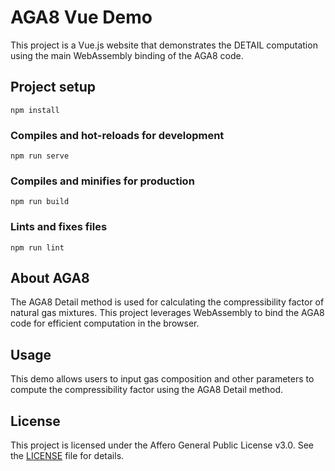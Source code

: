 # AGA8 Vue Demo

This project is a Vue.js website that demonstrates the DETAIL computation using the main WebAssembly binding of the AGA8 code.

## Project setup

```
npm install
```

### Compiles and hot-reloads for development

```
npm run serve
```

### Compiles and minifies for production

```
npm run build
```

### Lints and fixes files

```
npm run lint
```

## About AGA8

The AGA8 Detail method is used for calculating the compressibility factor of natural gas mixtures. This project leverages WebAssembly to bind the AGA8 code for efficient computation in the browser.

## Usage

This demo allows users to input gas composition and other parameters to compute the compressibility factor using the AGA8 Detail method.

## License

This project is licensed under the Affero General Public License v3.0. See the [LICENSE](../LICENSE.md) file for details.
